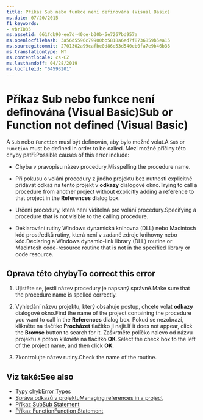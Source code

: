 ```yaml
---
title: Příkaz Sub nebo funkce není definována (Visual Basic)
ms.date: 07/20/2015
f1_keywords:
- vbrID35
ms.assetid: 661fdb90-ee7d-40ce-b30b-5e7267bd957a
ms.openlocfilehash: 3a56d5596c79900bb5818a6ed7f8736859b5ea15
ms.sourcegitcommit: 2701302a99cafbe0d86d53d540eb0fa7e9b46b36
ms.translationtype: MT
ms.contentlocale: cs-CZ
ms.lasthandoff: 04/28/2019
ms.locfileid: "64593201"
---
```

# <a name="sub-or-function-not-defined-visual-basic"></a><span data-ttu-id="f84cd-102">Příkaz Sub nebo funkce není definována (Visual Basic)</span><span class="sxs-lookup"><span data-stu-id="f84cd-102">Sub or Function not defined (Visual Basic)</span></span>
<span data-ttu-id="f84cd-103">A `Sub` nebo `Function` musí být definován, aby bylo možné volat.</span><span class="sxs-lookup"><span data-stu-id="f84cd-103">A `Sub` or `Function` must be defined in order to be called.</span></span> <span data-ttu-id="f84cd-104">Mezi možné příčiny této chyby patří:</span><span class="sxs-lookup"><span data-stu-id="f84cd-104">Possible causes of this error include:</span></span>  
  
- <span data-ttu-id="f84cd-105">Chyba v pravopisu název procedury.</span><span class="sxs-lookup"><span data-stu-id="f84cd-105">Misspelling the procedure name.</span></span>  
  
- <span data-ttu-id="f84cd-106">Při pokusu o volání procedury z jiného projektu bez nutnosti explicitně přidávat odkaz na tento projekt v **odkazy** dialogové okno.</span><span class="sxs-lookup"><span data-stu-id="f84cd-106">Trying to call a procedure from another project without explicitly adding a reference to that project in the **References** dialog box.</span></span>  
  
- <span data-ttu-id="f84cd-107">Určení procedury, která není viditelná pro volání procedury.</span><span class="sxs-lookup"><span data-stu-id="f84cd-107">Specifying a procedure that is not visible to the calling procedure.</span></span>  
  
- <span data-ttu-id="f84cd-108">Deklarování rutiny Windows dynamická knihovna (DLL) nebo Macintosh kód prostředků rutiny, která není v zadané zdroje knihovny nebo kód.</span><span class="sxs-lookup"><span data-stu-id="f84cd-108">Declaring a Windows dynamic-link library (DLL) routine or Macintosh code-resource routine that is not in the specified library or code resource.</span></span>  
  
## <a name="to-correct-this-error"></a><span data-ttu-id="f84cd-109">Oprava této chyby</span><span class="sxs-lookup"><span data-stu-id="f84cd-109">To correct this error</span></span>  
  
1. <span data-ttu-id="f84cd-110">Ujistěte se, jestli název procedury je napsaný správně.</span><span class="sxs-lookup"><span data-stu-id="f84cd-110">Make sure that the procedure name is spelled correctly.</span></span>  
  
2. <span data-ttu-id="f84cd-111">Vyhledání názvu projektu, který obsahuje postup, chcete volat **odkazy** dialogové okno.</span><span class="sxs-lookup"><span data-stu-id="f84cd-111">Find the name of the project containing the procedure you want to call in the **References** dialog box.</span></span> <span data-ttu-id="f84cd-112">Pokud se nezobrazí, klikněte na tlačítko **Procházet** tlačítko ji najít.</span><span class="sxs-lookup"><span data-stu-id="f84cd-112">If it does not appear, click the **Browse** button to search for it.</span></span> <span data-ttu-id="f84cd-113">Zaškrtněte políčko nalevo od názvu projektu a potom klikněte na tlačítko **OK**.</span><span class="sxs-lookup"><span data-stu-id="f84cd-113">Select the check box to the left of the project name, and then click **OK**.</span></span>  
  
3. <span data-ttu-id="f84cd-114">Zkontrolujte název rutiny.</span><span class="sxs-lookup"><span data-stu-id="f84cd-114">Check the name of the routine.</span></span>  
  
## <a name="see-also"></a><span data-ttu-id="f84cd-115">Viz také:</span><span class="sxs-lookup"><span data-stu-id="f84cd-115">See also</span></span>

- [<span data-ttu-id="f84cd-116">Typy chyb</span><span class="sxs-lookup"><span data-stu-id="f84cd-116">Error Types</span></span>](../../../visual-basic/programming-guide/language-features/error-types.md)
- [<span data-ttu-id="f84cd-117">Správa odkazů v projektu</span><span class="sxs-lookup"><span data-stu-id="f84cd-117">Managing references in a project</span></span>](/visualstudio/ide/managing-references-in-a-project)
- [<span data-ttu-id="f84cd-118">Příkaz Sub</span><span class="sxs-lookup"><span data-stu-id="f84cd-118">Sub Statement</span></span>](../../../visual-basic/language-reference/statements/sub-statement.md)
- [<span data-ttu-id="f84cd-119">Příkaz Function</span><span class="sxs-lookup"><span data-stu-id="f84cd-119">Function Statement</span></span>](../../../visual-basic/language-reference/statements/function-statement.md)
